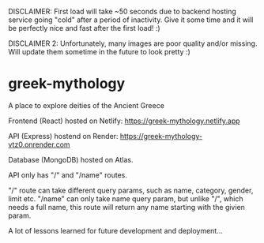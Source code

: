 DISCLAIMER: First load will take ~50 seconds due to backend hosting service going "cold" after a period of inactivity. Give it some time and it will be perfectly nice and fast after the first load! :)

DISCLAIMER 2: Unfortunately, many images are poor quality and/or missing. Will update them sometime in the future to look pretty :)

# greek-mythology
A place to explore deities of the Ancient Greece

Frontend (React) hosted on Netlify:
https://greek-mythology.netlify.app

API (Express) hostend on Render:
https://greek-mythology-vtz0.onrender.com

Database (MongoDB) hosted on Atlas.

API only has "/" and "/name" routes.

"/" route can take different query params, such as name, category, gender, limit etc.
"/name" can only take name query param, but unlike "/", which needs a full name, this route will return any name starting with the givien param.

A lot of lessons learned for future development and deployment...
